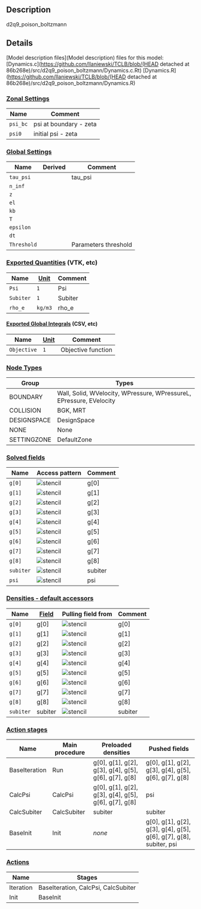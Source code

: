 

## Description
d2q9_poison_boltzmann

## Details
[Model description files](Model description) files for this model:
[Dynamics.c](https://github.com/llaniewski/TCLB/blob/(HEAD detached at 86b268e)/src/d2q9_poison_boltzmann/Dynamics.c.Rt)
[Dynamics.R](https://github.com/llaniewski/TCLB/blob/(HEAD detached at 86b268e)/src/d2q9_poison_boltzmann/Dynamics.R)

### [Zonal Settings](Settings)

| Name | Comment |
| --- | --- |
|`psi_bc`|psi at  boundary - zeta|
|`psi0`|initial psi - zeta|


### [Global Settings](Settings)

| Name | Derived | Comment |
| --- | --- | --- |
|`tau_psi`||tau_psi|
|`n_inf`|||
|`z`|||
|`el`|||
|`kb`|||
|`T`|||
|`epsilon`|||
|`dt`|||
|`Threshold`||Parameters threshold|

### [Exported Quantities](Quantities) (VTK, etc)

| Name | [Unit](Units) | Comment |
| --- | --- | --- |
|`Psi`|`1`|Psi|
|`Subiter`|`1`|Subiter|
|`rho_e`|`kg/m3`|rho_e|

#### [Exported Global Integrals](Globals) (CSV, etc)

| Name | [Unit](Units) | Comment |
| --- | --- | --- |
|`Objective`|`1`|Objective function|

### [Node Types](Node-Types)

| Group | Types |
| --- | --- |
|BOUNDARY|Wall, Solid, WVelocity, WPressure, WPressureL, EPressure, EVelocity|
|COLLISION|BGK, MRT|
|DESIGNSPACE|DesignSpace|
|NONE|None|
|SETTINGZONE|DefaultZone|

### [Solved fields](Fields)

| Name | Access pattern | Comment |
| --- | --- | --- |
|`g[0]`|![stencil](/images/st_a1p0p0p0p0p0p0.png)|g[0]|
|`g[1]`|![stencil](/images/st_a1n1p0p0n1p0p0.png)|g[1]|
|`g[2]`|![stencil](/images/st_a1p0n1p0p0n1p0.png)|g[2]|
|`g[3]`|![stencil](/images/st_a1p1p0p0p1p0p0.png)|g[3]|
|`g[4]`|![stencil](/images/st_a1p0p1p0p0p1p0.png)|g[4]|
|`g[5]`|![stencil](/images/st_a1n1n1p0n1n1p0.png)|g[5]|
|`g[6]`|![stencil](/images/st_a1p1n1p0p1n1p0.png)|g[6]|
|`g[7]`|![stencil](/images/st_a1p1p1p0p1p1p0.png)|g[7]|
|`g[8]`|![stencil](/images/st_a1n1p1p0n1p1p0.png)|g[8]|
|`subiter`|![stencil](/images/st_a1p0p0p0p0p0p0.png)|subiter|
|`psi`|![stencil](/images/st_a1n1n1p0p1p1p0.png)|psi|

### [Densities - default accessors](Densities)

| Name | [Field](Fields) | Pulling field from | Comment |
| --- | --- | --- | --- |
|`g[0]`|g[0]|![stencil](/images/st_a1p0p0p0p0p0p0.png)|g[0]|
|`g[1]`|g[1]|![stencil](/images/st_a1p1p0p0p1p0p0.png)|g[1]|
|`g[2]`|g[2]|![stencil](/images/st_a1p0p1p0p0p1p0.png)|g[2]|
|`g[3]`|g[3]|![stencil](/images/st_a1n1p0p0n1p0p0.png)|g[3]|
|`g[4]`|g[4]|![stencil](/images/st_a1p0n1p0p0n1p0.png)|g[4]|
|`g[5]`|g[5]|![stencil](/images/st_a1p1p1p0p1p1p0.png)|g[5]|
|`g[6]`|g[6]|![stencil](/images/st_a1n1p1p0n1p1p0.png)|g[6]|
|`g[7]`|g[7]|![stencil](/images/st_a1n1n1p0n1n1p0.png)|g[7]|
|`g[8]`|g[8]|![stencil](/images/st_a1p1n1p0p1n1p0.png)|g[8]|
|`subiter`|subiter|![stencil](/images/st_a1p0p0p0p0p0p0.png)|subiter|

### [Action stages](Stages)

| Name | Main procedure | Preloaded densities | Pushed fields |
| --- | --- | --- | --- |
|BaseIteration|Run|g[0], g[1], g[2], g[3], g[4], g[5], g[6], g[7], g[8]|g[0], g[1], g[2], g[3], g[4], g[5], g[6], g[7], g[8]|
|CalcPsi|CalcPsi|g[0], g[1], g[2], g[3], g[4], g[5], g[6], g[7], g[8]|psi|
|CalcSubiter|CalcSubiter|subiter|subiter|
|BaseInit|Init|_none_|g[0], g[1], g[2], g[3], g[4], g[5], g[6], g[7], g[8], subiter, psi|


### [Actions](Stages)

| Name | Stages |
| --- | --- |
|Iteration|BaseIteration, CalcPsi, CalcSubiter|
|Init|BaseInit|

